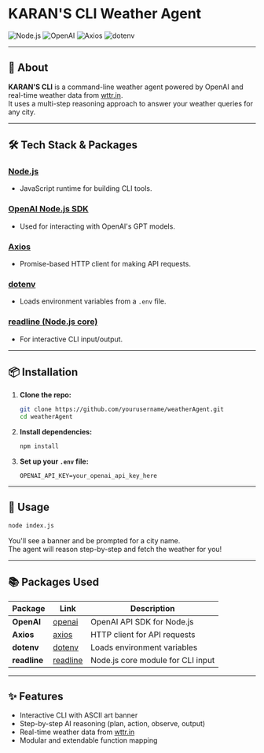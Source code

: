 # KARAN'S CLI Weather Agent

![Node.js](https://img.shields.io/badge/Node.js-339933?logo=node.js&logoColor=white&style=for-the-badge)
![OpenAI](https://img.shields.io/badge/OpenAI-412991?logo=openai&logoColor=white&style=for-the-badge)
![Axios](https://img.shields.io/badge/Axios-5A29E4?logo=axios&logoColor=white&style=for-the-badge)
![dotenv](https://img.shields.io/badge/dotenv-8DD6F9?logo=dotenv&logoColor=black&style=for-the-badge)

---

## 🚀 About

**KARAN'S CLI** is a command-line weather agent powered by OpenAI and real-time weather data from [wttr.in](https://wttr.in).  
It uses a multi-step reasoning approach to answer your weather queries for any city.

---

## 🛠️ Tech Stack & Packages

### [Node.js](https://nodejs.org/)

- JavaScript runtime for building CLI tools.

### [OpenAI Node.js SDK](https://www.npmjs.com/package/openai)

- Used for interacting with OpenAI's GPT models.

### [Axios](https://www.npmjs.com/package/axios)

- Promise-based HTTP client for making API requests.

### [dotenv](https://www.npmjs.com/package/dotenv)

- Loads environment variables from a `.env` file.

### [readline (Node.js core)](https://nodejs.org/api/readline.html)

- For interactive CLI input/output.

---

## 📦 Installation

1. **Clone the repo:**

   ```sh
   git clone https://github.com/yourusername/weatherAgent.git
   cd weatherAgent
   ```

2. **Install dependencies:**

   ```sh
   npm install
   ```

3. **Set up your `.env` file:**
   ```
   OPENAI_API_KEY=your_openai_api_key_here
   ```

---

## 🏃 Usage

```sh
node index.js
```

You'll see a banner and be prompted for a city name.  
The agent will reason step-by-step and fetch the weather for you!

---

## 📚 Packages Used

| Package      | Link                                             | Description                       |
| ------------ | ------------------------------------------------ | --------------------------------- |
| **OpenAI**   | [openai](https://www.npmjs.com/package/openai)   | OpenAI API SDK for Node.js        |
| **Axios**    | [axios](https://www.npmjs.com/package/axios)     | HTTP client for API requests      |
| **dotenv**   | [dotenv](https://www.npmjs.com/package/dotenv)   | Loads environment variables       |
| **readline** | [readline](https://nodejs.org/api/readline.html) | Node.js core module for CLI input |

---

## ✨ Features

- Interactive CLI with ASCII art banner
- Step-by-step AI reasoning (plan, action, observe, output)
- Real-time weather data from [wttr.in](https://wttr.in)
- Modular and extendable function mapping
